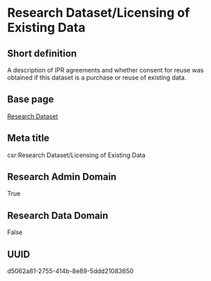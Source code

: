 # Research Dataset/Licensing of Existing Data
## Short definition
A description of IPR agreements and whether consent for reuse was obtained if this dataset is a purchase or reuse of existing data.
## Base page
[Research Dataset](https://github.com/EuroCRIS/CASRAI-Dictionairies/blob/main/Objects/Research%20Dataset.md)
## Meta title
csr:Research Dataset/Licensing of Existing Data
## Research Admin Domain
True
## Research Data Domain
False
## UUID
d5062a81-2755-414b-8e89-5ddd21083650
